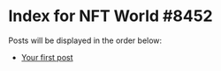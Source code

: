 # Index for NFT World #8452
Posts will be displayed in the order below:

- [Your first post](./001-first.md)

